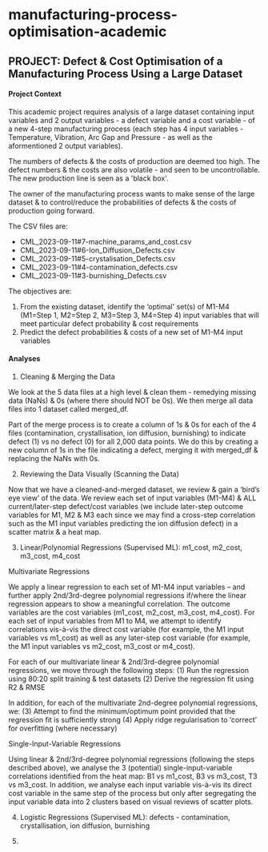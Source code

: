 # manufacturing-process-optimisation-academic
## PROJECT: Defect & Cost Optimisation of a Manufacturing Process Using a Large Dataset
#### Project Context

This academic project requires analysis of a large dataset containing input variables and 2 output variables - a defect variable and a cost variable - of a new 4-step manufacturing process (each step has 4 input variables - Temperature, Vibration, Arc Gap and Pressure - as well as the aformentioned 2 output variables).

The numbers of defects & the costs of production are deemed too high. The defect numbers & the costs are also volatile - and seen to be uncontrollable. The new production line is seen as a 'black box'. 

The owner of the manufacturing process wants to make sense of the large dataset & to control/reduce the probabilities of defects & the costs of production going forward.

The CSV files are:
- CML_2023-09-11#7-machine_params_and_cost.csv
- CML_2023-09-11#6-Ion_Diffusion_Defects.csv
- CML_2023-09-11#5-crystalisation_Defects.csv
- CML_2023-09-11#4-contamination_defects.csv
- CML_2023-09-11#3-burnishing_Defects.csv

The objectives are:
1. From the existing dataset, identify the ‘optimal' set(s) of M1-M4 (M1=Step 1, M2=Step 2, M3=Step 3, M4=Step 4) input variables that will meet particular defect
probability & cost requirements
2. Predict the defect probabilities & costs of a new set of M1-M4 input variables

#### Analyses

1. Cleaning & Merging the Data

We look at the 5 data files at a high level & clean them - remedying missing data (NaNs) & 0s (where there should NOT be 0s). We then merge all data files into 1 dataset called merged_df.

Part of the merge process is to create a column of 1s & 0s for each of the 4 files (contamination, crystallisation, ion diffusion, burnishing) to indicate defect (1) vs no defect (0) for all 2,000 data points. We do this by creating a new column of 1s in the file indicating a defect, merging it with merged_df & replacing the NaNs with 0s.

2. Reviewing the Data Visually (Scanning the Data)

Now that we have a cleaned-and-merged dataset, we review & gain a ‘bird’s eye view’ of the data. We review each set of input variables (M1-M4) & ALL current/later-step defect/cost variables (we include later-step outcome variables for M1, M2 & M3 each since we may find a cross-step correlation such as the M1 input variables predicting the ion diffusion defect) in a scatter matrix & a heat map.

3. Linear/Polynomial Regressions (Supervised ML): m1_cost, m2_cost, m3_cost, m4_cost

Multivariate Regressions

We apply a linear regression to each set of M1-M4 input variables – and further apply 2nd/3rd-degree polynomial regressions if/where the linear regression appears to show a meaningful correlation. The outcome variables are the cost variables (m1_cost, m2_cost, m3_cost, m4_cost). For each set of input variables from M1 to M4, we attempt to identify correlations vis-à-vis the direct cost variable (for example, the M1 input variables vs m1_cost) as well as any later-step cost variable (for example, the M1 input variables vs m2_cost, m3_cost or m4_cost).

For each of our multivariate linear & 2nd/3rd-degree polynomial regressions, we move through the following steps:
(1) Run the regression using 80:20 split training & test datasets
(2) Derive the regression fit using R2 & RMSE

In addition, for each of the multivariate 2nd-degree polynomial regressions, we:
(3) Attempt to find the minimum/optimum point provided that the regression fit is sufficiently strong
(4) Apply ridge regularisation to ‘correct’ for overfitting (where necessary)

Single-Input-Variable Regressions

Using linear & 2nd/3rd-degree polynomial regressions (following the steps described above), we analyse the 3 (potential) single-input-variable correlations identified from the heat map: B1 vs m1_cost, B3 vs m3_cost, T3 vs m3_cost. In addition, we analyse each input variable vis-à-vis its direct cost variable in the same step of the process but only after segregating the input variable data into 2 clusters based on visual reviews of scatter plots.

4. Logistic Regressions (Supervised ML): defects - contamination, crystallisation, ion diffusion, burnishing

5. 


